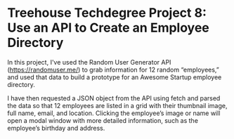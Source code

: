 # Treehouse Techdegree Project 8: Use an API to Create an Employee Directory


In this project, I've used the Random User Generator API (https://randomuser.me/) to grab information for 12 random “employees,” and used that data to build a prototype for an Awesome Startup employee directory. 

I have then requested a JSON object from the API using fetch and parsed the data so that 12 employees are listed in a grid with their thumbnail image, full name, email, and location. Clicking the employee’s image or name will open a modal window with more detailed information, such as the employee’s birthday and address.

